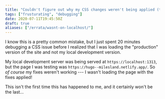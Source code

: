 ```yaml
---
title: "Couldn't figure out why my CSS changes weren't being applied (turns out I was in prod)"
tags: ["frusturating", "debugging"]
date: 2020-07-11T19:45:50Z
draft: true
aliases: ["/errata/wasnt-on-localhost/"]
---
```


I know this is a pretty common mistake, but I just spent 20 minutes debugging a CSS issue before I realized that I was loading the "production" version of the site and not my local development version.

My local development server was being served at `https://localhost:1313`, but the page I was testing was `https://hugo--milesland.netlify.app/`. So _of course_ my fixes weren't working --- I wasn't loading the page with the fixes applied!

This isn't the first time this has happened to me, and it certainly won't be the last...